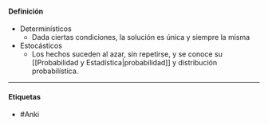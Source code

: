 #### Definición
- Determinísticos
	- Dada ciertas condiciones, la solución es única y siempre la misma
- Estocásticos
	- Los hechos suceden al azar, sin repetirse, y se conoce su [[Probabilidad y Estadística|probabilidad]] y distribución probabilística.
***
#### Etiquetas
- #Anki 